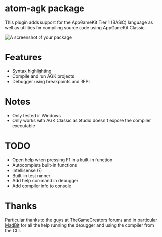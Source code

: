 # atom-agk package
This plugin adds support for the AppGameKit Tier 1 (BASIC) language as well as
utilities for compiling source code using AppGameKit Classic.

![A screenshot of your package](https://f.cloud.github.com/assets/69169/2290250/c35d867a-a017-11e3-86be-cd7c5bf3ff9b.gif)

# Features
* Syntax highlighting
* Compile and run AGK projects
* Debugger using breakpoints and REPL

# Notes
* Only tested in Windows
* Only works with AGK Classic as Studio doesn't expose the compiler executable

# TODO
* Open help when pressing F1 in a built-in function
* Autocomplete built-in functions
* Intellisense (?)
* Built-in test runner
* Add help command in debugger
* Add compiler info to console

# Thanks
Particular thanks to the guys at TheGameCreators forums and in particular
[MadBit](https://forum.thegamecreators.com/user/16e3dff53459a69a78e8c26031783c78)
for all the help running the debugger and using the compiler from the CLI.
